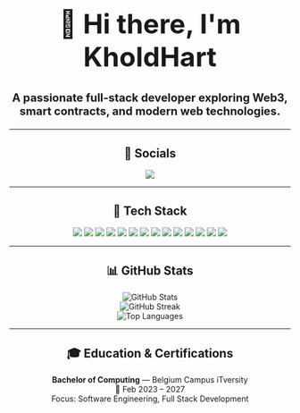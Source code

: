 <h1 align="center" style="font-size: 48px;">👋 Hi there, I'm KholdHart</h1>
<h3 align="center" style="font-size: 20px;">A passionate full-stack developer exploring Web3, smart contracts, and modern web technologies.</h3>

---

<h2 align="center">🔗 Socials</h2>

<p align="center">
  <a href="https://www.linkedin.com/in/magane-letsoalo-452444327/">
    <img src="https://img.shields.io/badge/LinkedIn-0A66C2?style=for-the-badge&logo=linkedin&logoColor=white" />
  </a>
</p>

---

<h2 align="center">🧰 Tech Stack</h2>

<p align="center">
  <img src="https://img.shields.io/badge/JavaScript-F7DF1E?style=for-the-badge&logo=javascript&logoColor=black"/>
  <img src="https://img.shields.io/badge/Solidity-363636?style=for-the-badge&logo=solidity&logoColor=white"/>
  <img src="https://img.shields.io/badge/Node.js-339933?style=for-the-badge&logo=node.js&logoColor=white"/>
  <img src="https://img.shields.io/badge/Express.js-404D59?style=for-the-badge"/>
  <img src="https://img.shields.io/badge/EJS-2C3E50?style=for-the-badge"/>
  <img src="https://img.shields.io/badge/C%23-239120?style=for-the-badge&logo=c-sharp&logoColor=white"/>
  <img src="https://img.shields.io/badge/Java-ED8B00?style=for-the-badge&logo=java&logoColor=white"/>
  <img src="https://img.shields.io/badge/HTML5-E34F26?style=for-the-badge&logo=html5&logoColor=white"/>
  <img src="https://img.shields.io/badge/CSS3-1572B6?style=for-the-badge&logo=css3&logoColor=white"/>
  <img src="https://img.shields.io/badge/PostgreSQL-4169E1?style=for-the-badge&logo=postgresql&logoColor=white"/>
  <img src="https://img.shields.io/badge/Firebase-FFCA28?style=for-the-badge&logo=firebase&logoColor=black"/>
  <img src="https://img.shields.io/badge/Git-F05032?style=for-the-badge&logo=git&logoColor=white"/>
  <img src="https://img.shields.io/badge/GitHub-181717?style=for-the-badge&logo=github&logoColor=white"/>
  <img src="https://img.shields.io/badge/Docker-2496ED?style=for-the-badge&logo=docker&logoColor=white"/>
</p>

---

<h2 align="center">📊 GitHub Stats</h2>

<p align="center">
  <img src="https://github-readme-stats.vercel.app/api?username=KholdHart&show_icons=true&theme=tokyonight" alt="GitHub Stats" />
  <br/>
  <img src="https://nirzak-streak-stats.vercel.app/?user=KholdHart&theme=dark&hide_border=false" alt="GitHub Streak" />
  <br/>
  <img src="https://github-readme-stats.vercel.app/api/top-langs/?username=KholdHart&layout=compact&theme=tokyonight" alt="Top Languages" />
</p>

---

<h2 align="center">🎓 Education & Certifications</h2>

<p align="center">
  <b>Bachelor of Computing</b> — Belgium Campus iTversity  
  <br/>
  📆 Feb 2023 – 2027  
  <br/>
  Focus: Software Engineering, Full Stack Development
</p>

